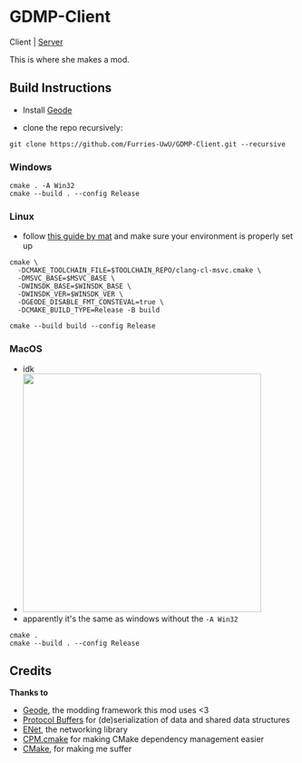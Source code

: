# GDMP-Client

Client | [Server](https://github.com/Furries-UwU/GDMP-Server#gdmp-server)

This is where she makes a mod.

## Build Instructions

- Install [Geode](https://docs.geode-sdk.org/installation)

- clone the repo recursively:

```shell
git clone https://github.com/Furries-UwU/GDMP-Client.git --recursive
```

### Windows

```shell
cmake . -A Win32
cmake --build . --config Release
```

### Linux

- follow [this guide by mat](https://gist.github.com/matcool/abb65ee59ded3766717c673014c3a2a7) and make sure your
  environment is properly set up

```shell
cmake \
  -DCMAKE_TOOLCHAIN_FILE=$TOOLCHAIN_REPO/clang-cl-msvc.cmake \
  -DMSVC_BASE=$MSVC_BASE \
  -DWINSDK_BASE=$WINSDK_BASE \
  -DWINSDK_VER=$WINSDK_VER \
  -DGEODE_DISABLE_FMT_CONSTEVAL=true \
  -DCMAKE_BUILD_TYPE=Release -B build

cmake --build build --config Release
```

### MacOS

- idk
- <img src="https://github.com/Furries-UwU/GDMP-Client/assets/78933889/f52682ee-ac69-4d4f-b7a1-a06c9873d470" width="420px">
- apparently it's the same as windows without the `-A Win32`

```shell
cmake .
cmake --build . --config Release
```

## Credits

**Thanks to**

- [Geode](https://geode-sdk.org/), the modding framework this mod uses <3
- [Protocol Buffers](https://github.com/protocolbuffers/protobuf) for (de)serialization of data and shared data
  structures
- [ENet](https://github.com/lsalzman/enet), the networking library
- [CPM.cmake](https://github.com/cpm-cmake/CPM.cmake) for making CMake dependency management easier
- [CMake](https://cmake.org/), for making me suffer
